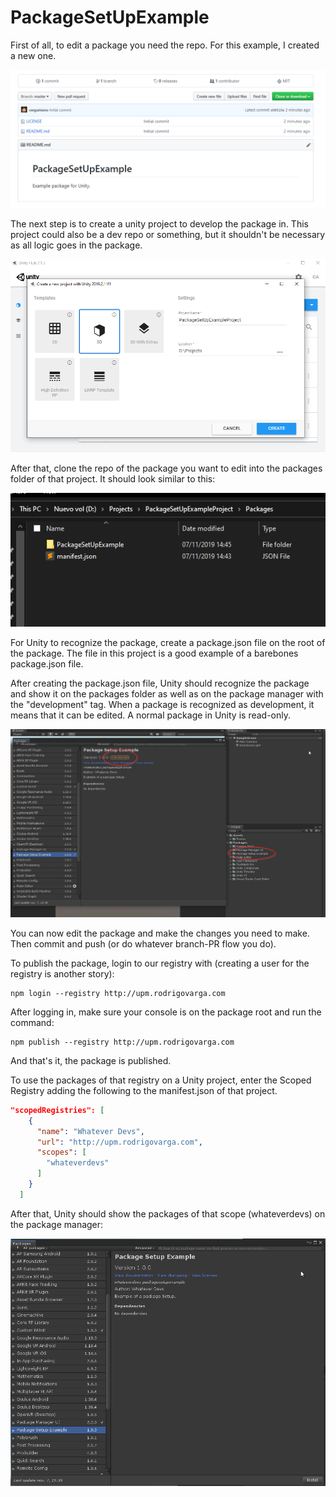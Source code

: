 # PackageSetUpExample

First of all, to edit a package you need the repo. For this example, I created a new one.

![repo](Docs/Imgs/2019-11-07%2014_39_17-WhateverDevs_PackageSetUpExample_%20Example%20package%20for%20Unity..png)

The next step is to create a unity project to develop the package in. This project could also be a dev repo or something, but it shouldn't be necessary as all logic goes in the package.

![project](Docs/Imgs/2019-11-07%2014_43_04-Unity%20Hub%202.1.3.png)

After that, clone the repo of the package you want to edit into the packages folder of that project. It should look similar to this:

![cloned](Docs/Imgs/2019-11-07%2014_45_28-Packages.png)

For Unity to recognize the package, create a package.json file on the root of the package. The file in this project is a good example of a barebones package.json file.

After creating the package.json file, Unity should recognize the package and show it on the packages folder as well as on the package manager with the "development" tag. When a package is recognized as development, it means that it can be edited. A normal package in Unity is read-only.

![package-recognized](Docs/Imgs/2019-11-07%2014_48_50-Mail.png)

You can now edit the package and make the changes you need to make. Then commit and push (or do whatever branch-PR flow you do).

To publish the package, login to our registry with (creating a user for the registry is another story):

```
npm login --registry http://upm.rodrigovarga.com
```

After logging in, make sure your console is on the package root and run the command:

```
npm publish --registry http://upm.rodrigovarga.com
```

And that's it, the package is published.

To use the packages of that registry on a Unity project, enter the Scoped Registry adding the following to the manifest.json of that project.

````json
"scopedRegistries": [
    {
      "name": "Whatever Devs",
      "url": "http://upm.rodrigovarga.com",
      "scopes": [
        "whateverdevs"
      ]
    }
  ]
````

After that, Unity should show the packages of that scope (whateverdevs) on the package manager:

![manage](Docs/Imgs/2019-11-07%2015_39_12-Test%20-%20SampleScene%20-%20PC,%20Mac%20&%20Linux%20Standalone%20-%20Unity%202019.2.11f1%20_DX11_.png)